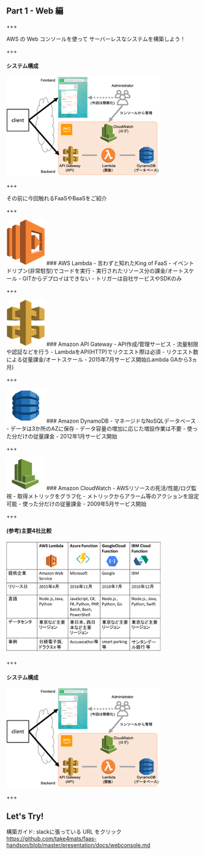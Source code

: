 ## Part 1 - Web 編

+++

AWS の Web コンソールを使って サーバーレスなシステムを構築しよう！

+++

#### システム構成

<img src="presentation/assets/img/handson_web.png" width="80%">


+++

その前に今回触れるFaaSやBaaSをご紹介

+++

<img src="presentation/assets/img/lambda.png" width="20%">
### AWS Lambda
- 言わずと知れたKing of FaaS
- イベントドリブン(非常駐型)でコードを実行
- 実行されたリソース分の課金/オートスケール
- GITからデプロイはできない
- トリガーは自社サービスやSDKのみ

+++

<img src="presentation/assets/img/apigw.png" width="20%">
### Amazon API Gateway
- API作成/管理サービス
- 流量制限や認証などを行う
- LambdaをAPI(HTTP)でリクエスト際は必須
- リクエスト数による従量課金/オートスケール
- 2015年7月サービス開始(Lambda GAから3ヵ月)

+++

<img src="presentation/assets/img/dynamodb.png" width="20%">
### Amazon DynamoDB
- マネージドなNoSQLデータベース
- データは3か所のAZに保存
- データ容量の増加に応じた増設作業は不要
- 使った分だけの従量課金
- 2012年1月サービス開始

+++

<img src="presentation/assets/img/cloudwatch.png" width="20%">
### Amazon CloudWatch
- AWSリソースの死活/性能/ログ監視
- 取得メトリックをグラフ化
- メトリックからアラーム等のアクションを設定可能
- 使った分だけの従量課金
- 2009年5月サービス開始

+++

#### (参考)主要4社比較
<img src="presentation/assets/img/faas4.png" width="80%">

+++

#### システム構成

<img src="presentation/assets/img/handson_web.png" width="80%">


+++

## Let's Try!

構築ガイド: slackに張っている URL をクリック
https://github.com/take4mats/faas-handson/blob/master/presentation/docs/webconsole.md
